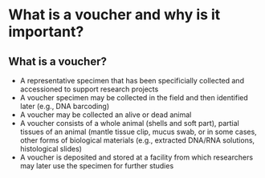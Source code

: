 # What is a voucher and why is it important?

## What is a voucher?
- A representative specimen that has been specificially collected and accessioned to support research projects
- A voucher specimen may be collected in the field and then identified later (e.g., DNA barcoding)
- A voucher may be collected an alive or dead animal
- A voucher consists of a whole animal (shells and soft part), partial tissues of an animal (mantle tissue clip, mucus swab, or in some cases, other forms of biological materials (e.g., extracted DNA/RNA solutions, histological slides)
- A voucher is deposited and stored at a facility from which researchers may later use the specimen for further studies

